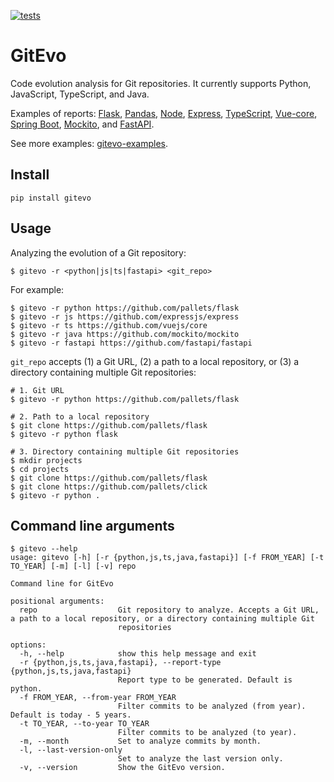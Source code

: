 [![tests](https://github.com/andrehora/gitevo/actions/workflows/tests.yml/badge.svg)](https://github.com/andrehora/gitevo/actions/workflows/tests.yml)

# GitEvo

Code evolution analysis for Git repositories.
It currently supports Python, JavaScript, TypeScript, and Java.

Examples of reports: 
[Flask](https://andrehora.github.io/gitevo-examples/python/flask.html),
[Pandas](https://andrehora.github.io/gitevo-examples/python/pandas.html),
[Node](https://andrehora.github.io/gitevo-examples/javascript/node.html),
[Express](https://andrehora.github.io/gitevo-examples/javascript/express.html),
[TypeScript](https://andrehora.github.io/gitevo-examples/typescript/typescript.html),
[Vue-core](https://andrehora.github.io/gitevo-examples/typescript/vuejs-core.html),
[Spring Boot](https://andrehora.github.io/gitevo-examples/java/spring-boot.html),
[Mockito](https://andrehora.github.io/gitevo-examples/java/mockito.html), and
[FastAPI](https://andrehora.github.io/gitevo-examples/fastapi/fastapi.html).

See more examples: [gitevo-examples](https://github.com/andrehora/gitevo-examples).

## Install

```
pip install gitevo
```

## Usage

Analyzing the evolution of a Git repository:

```
$ gitevo -r <python|js|ts|fastapi> <git_repo>
```

For example:

```
$ gitevo -r python https://github.com/pallets/flask
$ gitevo -r js https://github.com/expressjs/express
$ gitevo -r ts https://github.com/vuejs/core
$ gitevo -r java https://github.com/mockito/mockito
$ gitevo -r fastapi https://github.com/fastapi/fastapi
```

`git_repo` accepts (1) a Git URL, (2) a path to a local repository, or (3) a directory containing multiple Git repositories:

```shell
# 1. Git URL
$ gitevo -r python https://github.com/pallets/flask

# 2. Path to a local repository
$ git clone https://github.com/pallets/flask
$ gitevo -r python flask

# 3. Directory containing multiple Git repositories
$ mkdir projects
$ cd projects
$ git clone https://github.com/pallets/flask
$ git clone https://github.com/pallets/click
$ gitevo -r python .
```

## Command line arguments

```
$ gitevo --help
usage: gitevo [-h] [-r {python,js,ts,java,fastapi}] [-f FROM_YEAR] [-t TO_YEAR] [-m] [-l] [-v] repo

Command line for GitEvo

positional arguments:
  repo                  Git repository to analyze. Accepts a Git URL, a path to a local repository, or a directory containing multiple Git
                        repositories

options:
  -h, --help            show this help message and exit
  -r {python,js,ts,java,fastapi}, --report-type {python,js,ts,java,fastapi}
                        Report type to be generated. Default is python.
  -f FROM_YEAR, --from-year FROM_YEAR
                        Filter commits to be analyzed (from year). Default is today - 5 years.
  -t TO_YEAR, --to-year TO_YEAR
                        Filter commits to be analyzed (to year).
  -m, --month           Set to analyze commits by month.
  -l, --last-version-only
                        Set to analyze the last version only.
  -v, --version         Show the GitEvo version.
```
